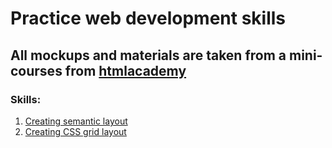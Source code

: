 # Practice web development skills
## All mockups and materials are taken from a mini-courses from [htmlacademy](https://htmlacademy.ru)

### Skills:
1. [Creating semantic layout](semantic-layout-cases/)
2. [Creating CSS grid layout](css-grid-cases/)

